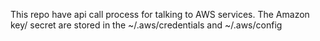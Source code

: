 This repo have api call process for talking to AWS services. The Amazon key/ secret are stored in the ~/.aws/credentials and ~/.aws/config
